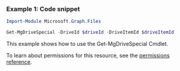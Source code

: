 ### Example 1: Code snippet

```powershellImport-Module Microsoft.Graph.Files

Get-MgDriveSpecial -DriveId $driveId -DriveItemId $driveItemId
```
This example shows how to use the Get-MgDriveSpecial Cmdlet.
To learn about permissions for this resource, see the [permissions reference](/graph/permissions-reference).

